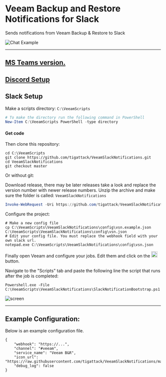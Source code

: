 # Veeam Backup and Restore Notifications for Slack

Sends notifications from Veeam Backup & Restore to Slack

![Chat Example](https://raw.githubusercontent.com/tigattack/VeeamSlackNotifications/1d6bd61e93a11ce22e1d228d6f30deadc7c91489/asset/img/screens/sh-2.png)

---
[MS Teams version.](https://github.com/tigattack/VeeamTeamsNotifications)
---
## [Discord Setup](https://blog.tiga.tech/veeam-b-r-notifications-in-discord/)

## Slack Setup

Make a scripts directory: `C:\VeeamScripts`

```powershell
# To make the directory run the following command in PowerShell
New-Item C:\VeeamScripts PowerShell -type directory
```

#### Get code

Then clone this repository:

```shell
cd C:\VeeamScripts
git clone https://github.com/tigattack/VeeamSlackNotifications.git
cd VeeamSlackNotifications
git checkout master
```

Or without git:

Download release, there may be later releases take a look and replace the version number with newer release numbers.
Unzip the archive and make sure the folder is called: `VeeamSlackNotifications`
```powershell
Invoke-WebRequest -Uri https://github.com/tigattack/VeeamSlackNotifications/archive/2.1.zip -OutFile C:\VeeamScripts\VeeamSlackNotifications-v1.0.zip
```

Configure the project:

```shell
# Make a new config file
cp C:\VeeamScripts\VeeamSlackNotifications\config\vsn.example.json C:\VeeamScripts\VeeamSlackNotifications\config\vsn.json
# Edit your config file. You must replace the webhook field with your own slack url.
notepad.exe C:\VeeamScripts\VeeamSlackNotifications\config\vsn.json
```

Finally open Veeam and configure your jobs. Edit them and click on the <img src="asset/img/screens/sh-3.png" height="20"> button.

Navigate to the "Scripts" tab and paste the following line the script that runs after the job is completed:

```shell
Powershell.exe -File C:\VeeamScripts\VeeamSlackNotifications\SlackNotificationBootstrap.ps1
```

![screen](asset/img/screens/sh-1.png)

---

## Example Configuration:

Below is an example configuration file.

```shell
{
	"webhook": "https://...",
	"channel": "#veeam",
	"service_name": "Veeam B&R",
	"icon_url": "https://raw.githubusercontent.com/tigattack/VeeamSlackNotifications/master/asset/img/icon/VeeamB%26R.png",
	"debug_log": false
}
```
